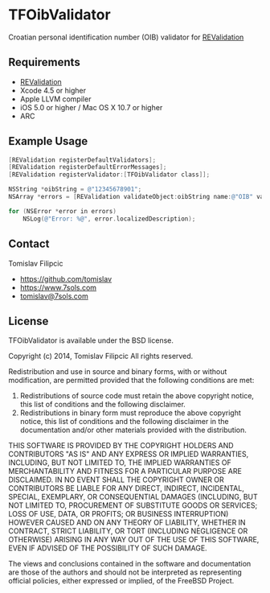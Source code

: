 # TFOibValidator

Croatian personal identification number (OIB) validator for [REValidation](https://github.com/romaonthego/REValidation)

## Requirements
* [REValidation](https://github.com/romaonthego/REValidation)
* Xcode 4.5 or higher
* Apple LLVM compiler
* iOS 5.0 or higher / Mac OS X 10.7 or higher
* ARC

## Example Usage

``` objective-c
[REValidation registerDefaultValidators];
[REValidation registerDefaultErrorMessages];
[REValidation registerValidator:[TFOibValidator class]];

NSString *oibString = @"12345678901";
NSArray *errors = [REValidation validateObject:oibString name:@"OIB" validators:@[ @"presence", @"oib" ]];

for (NSError *error in errors)
    NSLog(@"Error: %@", error.localizedDescription);
```

## Contact

Tomislav Filipcic

- https://github.com/tomislav
- https://www.7sols.com
- tomislav@7sols.com

## License

TFOibValidator is available under the BSD license.

Copyright (c) 2014, Tomislav Filipcic
All rights reserved.

Redistribution and use in source and binary forms, with or without
modification, are permitted provided that the following conditions are met:

1. Redistributions of source code must retain the above copyright notice, this
   list of conditions and the following disclaimer.
2. Redistributions in binary form must reproduce the above copyright notice,
   this list of conditions and the following disclaimer in the documentation
   and/or other materials provided with the distribution.

THIS SOFTWARE IS PROVIDED BY THE COPYRIGHT HOLDERS AND CONTRIBUTORS "AS IS" AND
ANY EXPRESS OR IMPLIED WARRANTIES, INCLUDING, BUT NOT LIMITED TO, THE IMPLIED
WARRANTIES OF MERCHANTABILITY AND FITNESS FOR A PARTICULAR PURPOSE ARE
DISCLAIMED. IN NO EVENT SHALL THE COPYRIGHT OWNER OR CONTRIBUTORS BE LIABLE FOR
ANY DIRECT, INDIRECT, INCIDENTAL, SPECIAL, EXEMPLARY, OR CONSEQUENTIAL DAMAGES
(INCLUDING, BUT NOT LIMITED TO, PROCUREMENT OF SUBSTITUTE GOODS OR SERVICES;
LOSS OF USE, DATA, OR PROFITS; OR BUSINESS INTERRUPTION) HOWEVER CAUSED AND
ON ANY THEORY OF LIABILITY, WHETHER IN CONTRACT, STRICT LIABILITY, OR TORT
(INCLUDING NEGLIGENCE OR OTHERWISE) ARISING IN ANY WAY OUT OF THE USE OF THIS
SOFTWARE, EVEN IF ADVISED OF THE POSSIBILITY OF SUCH DAMAGE.

The views and conclusions contained in the software and documentation are those
of the authors and should not be interpreted as representing official policies,
either expressed or implied, of the FreeBSD Project.
